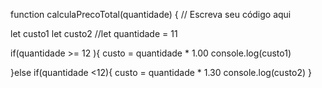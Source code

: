 function calculaPrecoTotal(quantidade) {
  // Escreva seu código aqui
  
  let custo1 
   let custo2
   //let quantidade = 11

   if(quantidade >= 12  ){
      custo = quantidade * 1.00
      console.log(custo1)
       
   }else if(quantidade <12){
      custo = quantidade * 1.30
      console.log(custo2)
   }